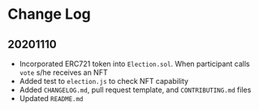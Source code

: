# Change Log

## 20201110

* Incorporated ERC721 token into `Election.sol`. When participant calls `vote` s/he receives an NFT
* Added test to `election.js` to check NFT capability
* Added `CHANGELOG.md`, pull request template, and `CONTRIBUTING.md` files
* Updated `README.md`